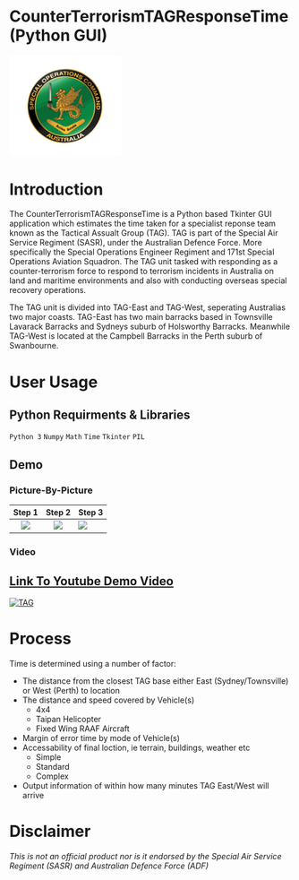 # CounterTerrorismTAGResponseTime (Python GUI)

<img src="https://github.com/nikhilsurfingaus/CounterTerrorismTAGResponseTime/blob/master/Resources/SASR.png" width="200"> 


# Introduction
The CounterTerrorismTAGResponseTime is a Python based Tkinter GUI application which estimates the time taken for a specialist 
reponse team known as the Tactical Assualt Group (TAG). TAG is part of the Special Air Service Regiment (SASR), under the 
Australian Defence Force. More specifically the Special Operations Engineer Regiment and 171st Special Operations Aviation 
Squadron. The TAG unit tasked with responding as a counter-terrorism force to respond to terrorism incidents 
in Australia on land and maritime environments and also with conducting overseas special recovery operations.

The TAG unit is divided into TAG-East and TAG-West, seperating Australias two major coasts. TAG-East has two main barracks based in
Townsville Lavarack Barracks and Sydneys suburb of Holsworthy Barracks. Meanwhile TAG-West is located at the Campbell Barracks 
in the Perth suburb of Swanbourne.

# User Usage
## Python Requirments & Libraries 

``` Python 3 ```
``` Numpy ```
``` Math ```
``` Time ```
``` Tkinter ```
``` PIL ``` 

## Demo
### Picture-By-Picture
Step 1                     |  Step 2                   | Step 3
:-------------------------:|:-------------------------:|:-------------------------
![](https://github.com/nikhilsurfingaus/CounterTerrorismTAGResponseTime/blob/master/Resources/DEMO1.jpg)  |  ![](https://github.com/nikhilsurfingaus/CounterTerrorismTAGResponseTime/blob/master/Resources/DEMO2.jpg) | ![](https://github.com/nikhilsurfingaus/CounterTerrorismTAGResponseTime/blob/master/Resources/DEMO3.jpg)

### Video
## [Link To Youtube Demo Video](https://youtu.be/0pkNlw2e1UM)
[![TAG](https://yt-embed.live/embed?v=0pkNlw2e1UM)](https://youtu.be/0pkNlw2e1UM "Australia Tactical Assault Group (SASR TAG) Response Time Python Program
")

# Process
Time is determined using a number of factor:
- The distance from the closest TAG base either East (Sydney/Townsville) or West (Perth) to location
- The distance and speed covered by Vehicle(s)
  - 4x4
  - Taipan Helicopter
  - Fixed Wing RAAF Aircraft
- Margin of error time by mode of Vehicle(s)
- Accessability of final loction, ie terrain, buildings, weather etc
  - Simple
  - Standard
  - Complex
- Output information of within how many minutes TAG East/West will arrive

# Disclaimer
*This is not an official product nor is  it endorsed by the Special Air Service Regiment (SASR) and Australian Defence Force (ADF)*
